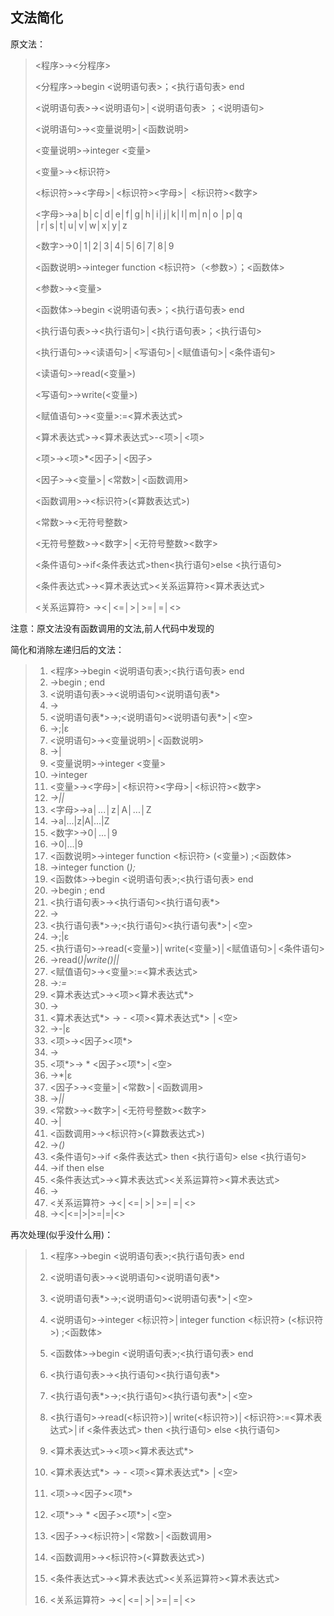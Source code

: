 ## 文法简化

原文法：

> <程序>→<分程序>
>
> <分程序>→begin <说明语句表>；<执行语句表> end
>
> <说明语句表>→<说明语句>│<说明语句表> ；<说明语句>
>
> <说明语句>→<变量说明>│<函数说明>
>
> <变量说明>→integer <变量>
>
> <变量>→<标识符>
>
> <标识符>→<字母>│<标识符><字母>│ <标识符><数字>
>
> <字母>→a│b│c│d│e│f│g│h│i│j│k│l│m│n│o │p│q │r│s│t│u│v│w│x│y│z
>
> <数字>→0│1│2│3│4│5│6│7│8│9
>
> <函数说明>→integer function <标识符>（<参数>）；<函数体>
>
> <参数>→<变量>
>
> <函数体>→begin <说明语句表>；<执行语句表> end
>
> <执行语句表>→<执行语句>│<执行语句表>；<执行语句>
>
> <执行语句>→<读语句>│<写语句>│<赋值语句>│<条件语句>
>
> <读语句>→read(<变量>)
>
> <写语句>→write(<变量>)
>
> <赋值语句>→<变量>:=<算术表达式>
>
> <算术表达式>→<算术表达式>-<项>│<项>
>
> <项>→<项>*<因子>│<因子>
>
> <因子>→<变量>│<常数>│<函数调用>
>
> <函数调用>→<标识符>(<算数表达式>)
>
> <常数>→<无符号整数>
>
> <无符号整数>→<数字>│<无符号整数><数字>
>
> <条件语句>→if<条件表达式>then<执行语句>else <执行语句>
>
> <条件表达式>→<算术表达式><关系运算符><算术表达式>
>
> <关系运算符> →<│<=│>│>=│=│<>

注意：原文法没有函数调用的文法,前人代码中发现的

简化和消除左递归后的文法：

> 1. <程序>→begin <说明语句表>;<执行语句表> end
> 2. <Program>→begin <DeclareStmTable>;<ExecStmTable> end
> 4. <说明语句表>→<说明语句><说明语句表\*>
> 5. <DeclareStmTable>→<DeclareStatement><DeclareStmTableTmp>
> 6. <说明语句表\*>→;<说明语句><说明语句表\*>│<空>
> 7. <DeclareStmTableTmp>→;<DeclareStatement><DeclareStmTableTmp>|ε
> 8. <说明语句>→<变量说明>│<函数说明>
> 9. <DeclareStatement>→<VarDeclaration>|<FuncDeclaration>
> 10. <变量说明>→integer <变量>
> 11. <VarDeclaration>→integer <Var>
> 12. <变量>→<字母>│<标识符><字母>│<标识符><数字>
> 13. <Var>→<Letter>|<Identifier><Letter>|<Identifier><Digit>
> 14. <字母>→a│...│z│A│...│Z
> 15. <Letter>→a|...|z|A|...|Z
> 16. <数字>→0│...│9
> 17. <Digit>→0|...|9
> 18. <函数说明>→integer function <标识符> (<变量>) ;<函数体>
> 19. <FuncDeclaration>→integer function <Identifier>(<Var>);<Function>
> 21. <函数体>→begin <说明语句表>;<执行语句表> end
> 22. <Function>→begin <DeclareStmTable>;<ExecStmTable> end
> 24. <执行语句表>→<执行语句><执行语句表\*>
> 25. <ExecStmTable>→<ExecStatement><ExecStmTableTmp>
> 26. <执行语句表\*>→;<执行语句><执行语句表\*>│<空>
> 27. <ExecStmTableTmp>→;<ExecStatement><ExecStmTableTmp>|ε
> 28. <执行语句>→read(<变量>)│write(<变量>)│<赋值语句>│<条件语句>
> 29. <ExecStatement>→read(<Var>)|write(<Var>)|<AssignStatement>|<ConditionStatement>
> 30. <赋值语句>→<变量>:=<算术表达式>
> 31. <AssignStatement>→<Var>:=<ArithmeticExpression>
> 32. <算术表达式>→<项><算术表达式\*> 
> 33. <ArithmeticExpression>→<Item><ArithmeticExpressionTmp>
> 34. <算术表达式\*> → - <项><算术表达式\*> │<空>
> 35. <ArithmeticExpressionTmp>→-<Item><ArithmeticExpressionTmp>|ε
> 36. <项>→<因子><项\*>
> 37. <Item>→<Factor><ItemTmp>
> 38. <项\*>→ \* <因子><项\*>│<空>
> 39. <ItemTmp>→*<Factor><ItemTmp>|ε
> 40. <因子>→<变量>│<常数>│<函数调用>
> 41. <Factor>→<Var>|<Constant>|<FuncCall>
> 42. <常数>→<数字>│<无符号整数><数字>
> 43. <Constant>→<Digit>|<UnsignedInt><Digit>
> 41. <函数调用>→<标识符>(<算数表达式>)
> 42. <FuncCall>→<Var>(<ArithmeticExpression>)
> 43. <条件语句>→if <条件表达式> then <执行语句> else <执行语句>
> 44. <ConditionStatement>→if <ConditionExpression> then <ExecStatement> else <ExecStatement>
> 45. <条件表达式>→<算术表达式><关系运算符><算术表达式>
> 46. <ConditionExpression>→<ArithmeticExpression><RelationOperat><ArithmeticExpression>
> 47. <关系运算符> →<│<=│>│>=│=│<>
> 48. <RelationOperator>→<|<=|>|>=|=|<>

再次处理(似乎没什么用)：

> 1. <程序>→begin <说明语句表>;<执行语句表> end
>2. <说明语句表>→<说明语句><说明语句表\*>
> 
>3. <说明语句表\*>→;<说明语句><说明语句表\*>│<空>
> 
>4. <说明语句>→integer <标识符>│integer function <标识符> (<标识符>) ;<函数体>
> 
>5. <函数体>→begin <说明语句表>;<执行语句表> end
> 
>6. <执行语句表>→<执行语句><执行语句表\*>
> 
>7. <执行语句表\*>→;<执行语句><执行语句表\*>│<空>
> 8. <执行语句>→read(<标识符>)│write(<标识符>)│<标识符>:=<算术表达式>│if <条件表达式> then <执行语句> else <执行语句>
>
> 9. <算术表达式>→<项><算术表达式\*> 
>
> 10. <算术表达式\*> → - <项><算术表达式\*> │<空>
>
> 11. <项>→<因子><项\*>
>12. <项\*>→ \* <因子><项\*>│<空>
> 
>13. <因子>→<标识符>│<常数>│<函数调用>
> 
>14. <函数调用>→<标识符>(<算数表达式>)
> 
>15. <条件表达式>→<算术表达式><关系运算符><算术表达式>
> 16. <关系运算符> →<│<=│>│>=│=│<>